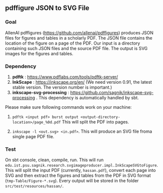 ## pdffigure JSON to SVG File 

### Goal 
AllenAI pdffigures (https://github.com/allenai/pdffigures) produces JSON files for figures and tables in a scholarly PDF. The JSON file contains the location of the figure on a page of the PDF. Our input is a directory containing such JSON files and the source PDF file. The output is SVG images for the figures and tables.


### Dependency  

1. **pdftk** : https://www.pdflabs.com/tools/pdftk-server/
2. **InkScape** : https://inkscape.org/en/ (We need version 0.91, the latest stable version. The version number is important.)
3. **inkscape-svg-processing** : https://github.com/sagnik/inkscape-svg-processing . This dependency is automatically handled by sbt.   

Please make sure following commands work on your machine:

1. `pdftk <input pdf> burst output <output-directory-location>/page_%0d.pdf`
This will split the PDF into pages.

2. `inkscape -l <out.svg> <in.pdf>`. This will produce an SVG file froma single page PDF file.
 
### Test 

On sbt console, clean, compile, run. This will run `edu.ist.psu.sagnik.research.svgimageproducer.impl.InkScapeSVGtoFigure`. This will split the input PDF (currently, `hassan.pdf`), convert each page into SVG and then extract the figures and tables from the PDF in SVG format (`tmp-Table/Figure-*.svg`). Every output will be stored in the folder `src/test/resources/hassan/`.  


